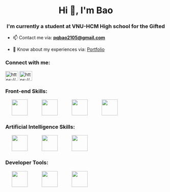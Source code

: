 <h1 align="center">Hi 👋, I'm Bao</h1>
<h3 align="center">I'm currently a student at VNU-HCM High school for the Gifted</h3>

- 📫 Contact me via: **pqbao2105@gmail.com**

- 📄 Know about my experiences via: [Portfolio](https://sites.google.com/d/1eZ4NqAhOB6bGmHK9Ym2Z6vKEr40JOpvx/p/1AjtqEVCaXcO9TXzgAGCLOYxj2xaUT3WN/edit)

<h3 align="left">Connect with me:</h3>
<p align="left">
<a href="https://linkedin.com/in/https://www.linkedin.com/in/phamquocbao/" target="blank"><img align="center" src="https://raw.githubusercontent.com/rahuldkjain/github-profile-readme-generator/master/src/images/icons/Social/linked-in-alt.svg" alt="https://www.linkedin.com/in/phamquocbao/" height="30" width="40" /></a>
<a href="https://fb.com/https://www.facebook.com/profile.php?id=100035521181531" target="blank"><img align="center" src="https://raw.githubusercontent.com/rahuldkjain/github-profile-readme-generator/master/src/images/icons/Social/facebook.svg" alt="https://www.facebook.com/profile.php?id=100035521181531" height="30" width="40" /></a>
</p>
<h3 align="left">Front-end Skills:</h3>
<p align="left">
  <a target="blank"><img src="https://cdn.jsdelivr.net/gh/devicons/devicon@latest/icons/html5/html5-original-wordmark.svg" width="50" height="50" hspace="20"/> </a>
  <a target="blank"><img src="https://cdn.jsdelivr.net/gh/devicons/devicon@latest/icons/css3/css3-original-wordmark.svg" width="50" height="50" hspace="20"/> </a>
  <a target="blank"><img src="https://cdn.jsdelivr.net/gh/devicons/devicon@latest/icons/javascript/javascript-original.svg" width="50" height="50" hspace="20"/> </a>
  <a target="blank"><img src="https://cdn.jsdelivr.net/gh/devicons/devicon@latest/icons/typescript/typescript-original.svg" width="50" height="50" hspace="20"/> </a>
</p>
<h3 align="left">Artificial Intelligence Skills:</h3>

<p align="left">
  <a target="blank"><img src="https://cdn.jsdelivr.net/gh/devicons/devicon@latest/icons/python/python-original.svg" width="50" height="50" hspace="20"/></a>
  <a target="blank"><img src="https://cdn.jsdelivr.net/gh/devicons/devicon@latest/icons/tensorflow/tensorflow-original.svg" width="50" height="50" hspace="20"/> </a>
  <a target="blank"><img src="https://cdn.jsdelivr.net/gh/devicons/devicon@latest/icons/streamlit/streamlit-original.svg" width="50" height="50" hspace="20"/> </a>
</p>

<h3 align="left"> Developer Tools:</h3>
<p align="left"> 
  <a target="blank"><img src="https://cdn.jsdelivr.net/gh/devicons/devicon@latest/icons/git/git-original.svg" width="50" height="50" hspace="20"/></a>
  <a target="blank"><img src="https://cdn.jsdelivr.net/gh/devicons/devicon@latest/icons/vscode/vscode-original.svg" width="50" height="50" hspace="20"/></a>
  <a target="blank"><img src="https://cdn.jsdelivr.net/gh/devicons/devicon@latest/icons/pycharm/pycharm-original.svg" width="50" height="50" hspace="20"/></a>
</p>
